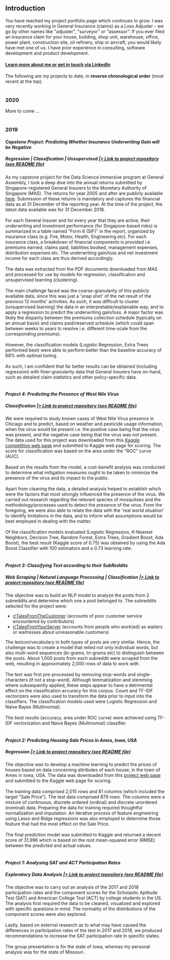 ## Introduction
You have reached my project portfolio page which continues to grow. I was very recently working in General Insurance (claims) as a Loss Adjuster - we go by other names like "adjuster", "surveyor" or "assessor". If you ever filed an insurance claim for your house, building, shop unit, warehouse, office, power plant, construction site, oil refinery, ship or aircraft, you would likely have met one of us. I have prior experience in consulting, software development and product development.

#### <a style="font-weight:bold" href="https://www.linkedin.com/in/irwinwei" target="_blank">Learn more about me or get in touch via LinkedIn</a>

The following are my projects to date, in **reverse chronological order** (most recent at the top).
<br><br>

### 2020
More to come ...
<br><br>

### 2019

#### *Capstone Project: Predicting Whether Insurance Underwriting Gain will be Negative*
##### *Regression | Classification | Unsupervised |<a href="https://www.github.com/irwinwei/GA-DSI-Capstone" target="_blank">> Link to project repository (see README file)</a>*
As my capstone project for the Data Science Immersive program at General Assembly, I took a deep dive into the annual returns submitted by Singapore-registered General Insurers to the Monetary Authority of Singapore (MAS). The returns for year 2005 and after are publicly available <a href="https://www.mas.gov.sg/statistics/insurance-statistics/insurance-company-returns" target="_blank">here</a>. Submission of these returns is mandatory and captures the financial data as at 31 December of the reporting year. At the time of the project, the latest data available was for 31 December 2018. <br><br>
For each General Insurer and for every year that they are active, their underwriting and investment performance (for Singapore-based risks) is summarized in a table named "Form 6 (SIF)" in the report, organized by insurance class (e.g. Fire, Motor, Health, Engineering etc). For each insurance class, a breakdown of financial components is provided i.e. premiums earned, claims paid, liabilities booked, management expenses, distribution expenses etc. The underwriting gain/loss and net investment income for each class are thus derived accordingly. <br><br>
The data was extracted from the PDF documents downloaded from MAS and processed for use by models for regression, classification and unsupervised learning (clustering).<br><br>
The main challenge faced was the coarse-granularity of this publicly available data, since this was just a 'snap shot' of the net result of the previous 12 months' activities. As such, it was difficult to cluster (unsupervised learning) the data in an interpretable/explainable way, and to apply a regression to predict the underwriting gain/loss.  A major factor was likely the disparity between the premiums collection schedule (typically on an annual basis) and claims paid/reserved schedule (which could span between weeks to years to resolve i.e. different time-scale from the corresponding premiums). <br><br>
However, the classification models (Logistic Regression, Extra Trees performed best) were able to perform better than the baseline accuracy of 68% with optimal tuning.<br><br>
As such, I am confident that far better results can be obtained (including regression) with finer-granularity data that General Insurers have on-hand, such as detailed claim statistics and other policy-specific data.<br><br>

#### *Project 4: Predicting the Presence of West Nile Virus*
##### *Classification |<a href="https://www.github.com/irwinwei/GA-DSI-Project-04" target="_blank">> Link to project repository (see README file)</a>*
We were required to study known cases of West Nile Virus presence in Chicago and to predict, based on weather and pesticide usage information, when the virus would be present i.e. the positive case being that the virus was present, and the negative case being that the virus was not present. The data used for this project was downloaded from this <a href="https://www.kaggle.com/c/predict-west-nile-virus/" target="_blank">Kaggle competition web page</a> and submitted to Kaggle web page for scoring. The score for classification was based on the area under the "ROC" curve (AUC).<br><br>
Based on the results from the model, a cost-benefit analysis was conducted to determine what mitigation measures ought to be taken to minimize the presence of the virus and its impact to the public.<br><br>
Apart from cleaning the data, a detailed analysis helped to establish which were the factors that most strongly influenced the presence of the virus. We carried out research regarding the relevant species of mosquitoes and the methodology/processes used to detect the presence of the virus. From the foregoing, we were also able to relate the data with the 'real world situation' to identify limitations in the data, and to inform what assumptions would be best employed in dealing with the matter.<br><br>
Of the classification models evaluated (Logistic Regression, K-Nearest Neighbors, Decision Tree, Random Forest, Extra Trees, Gradient Boost, Ada Boost), the best result (Kaggle score of 0.75) was obtained by using the Ada Boost Classifier with 100 estimators and a 0.73 learning rate.<br><br>

#### *Project 3: Classifying Text according to their SubReddits*
##### *Web Scraping | Natural Language Processing | Classification |<a href="https://www.github.com/irwinwei/GA-DSI-Project-03" target="_blank">> Link to project repository (see README file)</a>*
The objective was to build an NLP model to analyze the posts from 2 subreddits and determine which one a post belonged to. The subreddits selected for the project were:

- <a href="https://www.reddit.com/r/TalesFromTheCustomer" target="_blank">r/TalesFromTheCustomer</a> (accounts of poor customer service encountered by contributors)
- <a href="https://www.reddit.com/r/TalesFromYourServer" target="_blank">r/TalesFromYourServer</a> (accounts from people who work(ed) as waiters or waitresses about unreasonable customers)

The lexicon/vocabulary in both types of posts are very similar. Hence, the challenge was to create a model that relied not only individual words, but also multi-word sequences (bi-grams, tri-grams etc) to distinguish between the posts. About 1,000 posts from each subreddit were scraped from the web, resulting in approximately 2,000 rows of data to work with.<br><br>
The text was first pre-processed by removing stop-words and single-characters (if not a stop-word). Although lemmatization and stemming where subsequently applied, these steps appear to have a detrimental effect on the classification accuracy for this corpus. Count and TF-IDF vectorizers were also used to transform the data prior to input into the classifiers. The classification models used were Logistic Regression and Naive Bayes (Multinomial).<br><br>
The best results (accuracy, area under ROC curve) were achieved using TF-IDF vectorization and Naive Bayes (Multinomial) classifier.<br><br>

#### *Project 2: Predicting Housing Sale Prices in Ames, Iowa, USA*
##### *Regression |<a href="https://www.github.com/irwinwei/GA-DSI-Project-02" target="_blank">> Link to project repository (see README file)</a>*
The objective was to develop a machine learning to predict the prices of houses based on data concerning attributes of each house, in the town of Ames in Iowa, USA. The data was downloaded from this <a href="https://www.kaggle.com/c/dsi-us-6-project-2-regression-challenge/overview" target="_blank">project web page</a> and submitted to the Kaggle web page for scoring.<br><br>
The training data comprised 2,015 rows and 81 columns (which included the target "Sale Price"). The test data comprised 879 rows. The columns were a mixture of continuous, discrete ordered (ordinal) and discrete unordered (nominal) data. Preparing the data for training required thoughtful normalization and imputation. An iterative process of feature engineering using Lasso and Ridge regressions was also employed to determine those feature that had the most effect on the Sale Price.<br><br>
The final prediction model was submitted to Kaggle and returned a decent score of 31,996 which is based on the root mean-squared error (RMSE) between the predicted and actual values.<br><br>

#### *Project 1: Analysing SAT and ACT Participation Rates*
##### *Exploratory Data Analysis |<a href="https://www.github.com/irwinwei/GA-DSI-Project-01" target="_blank">> Link to project repository (see README file)</a>*
The objective was to carry out an analysis of the 2017 and 2018 participation rates and the component scores for the Scholastic Aptitude Test (SAT) and American College Test (ACT) by college students in the US. The analysis first required the data to be cleaned, visualized and explored with specific questions in mind. The normality of the distributions of the component scores were also explored.<br><br>
Lastly, based on external research as to what may have caused the differences in participation rates of the test in 2017 and 2018, we produced recommendations to increase the SAT participation rate in specific states.<br><br>
The group presentation is for the state of Iowa, whereas my personal analysis was for the state of Missouri.
